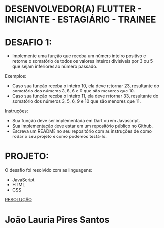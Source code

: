# DESENVOLVEDOR(A) FLUTTER - INICIANTE - ESTAGIÁRIO - TRAINEE

# DESAFIO 1:

- Implemente uma função que receba um número inteiro positivo e retorne o somatório de todos os valores
inteiros divisíveis por 3 ou 5 que sejam inferiores ao número passado.

Exemplos:
- Caso sua função receba o inteiro 10, ela deve retornar 23, resultante do somatório dos números 3, 5, 6 e
9 que são menores que 10.
- Caso sua função receba o inteiro 11, ela deve retornar 33, resultante do somatório dos números 3, 5, 6, 9
e 10 que são menores que 11.

Instruções:
- Sua função deve ser implementada em Dart ou em Javascript.
- Sua implementação deve estar em um repositório público no Github.
- Escreva um README no seu repositório com as instruções de como rodar o seu projeto e como
podemos testá-lo.

# PROJETO:
O desafio foi resolvido com as linguagens:
- JavaScript
- HTML
- CSS

[RESOLUÇÃO](https://joaolauria.github.io/DESAFIO-ESCRIBO/)

# João Lauria Pires Santos
